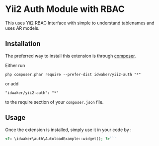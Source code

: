 Yii2 Auth Module with RBAC
==========================
This uses Yii2 RBAC Interface with simple to understand tablenames and uses AR models.

Installation
------------

The preferred way to install this extension is through [composer](http://getcomposer.org/download/).

Either run

```
php composer.phar require --prefer-dist idwaker/yii2-auth "*"
```

or add

```
"idwaker/yii2-auth": "*"
```

to the require section of your `composer.json` file.


Usage
-----

Once the extension is installed, simply use it in your code by  :

```php
<?= \idwaker\auth\AutoloadExample::widget(); ?>```